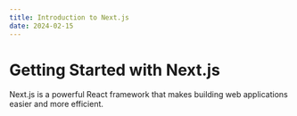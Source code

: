 ```yaml
---
title: Introduction to Next.js
date: 2024-02-15
---
```


# Getting Started with Next.js

Next.js is a powerful React framework that makes building web applications easier and more efficient.

